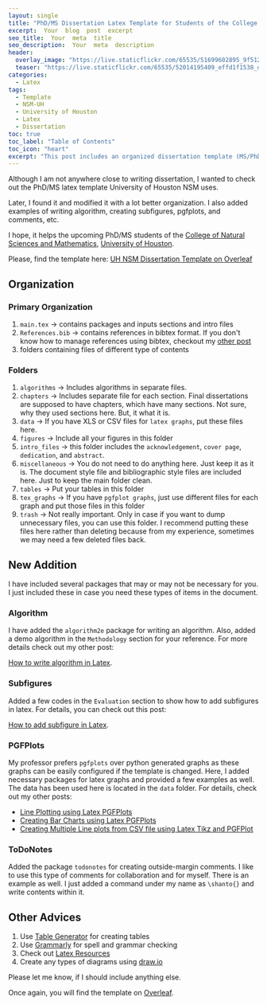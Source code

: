 ```yaml
---
layout: single
title: "PhD/MS Dissertation Latex Template for Students of the College of Natural Sciences and Mathematics- University of Houston"
excerpt:  Your  blog  post  excerpt  
seo_title:  Your  meta  title  
seo_description:  Your  meta  description
header:
  overlay_image: "https://live.staticflickr.com/65535/51699602895_9f512e632d_o.png"
  teaser: "https://live.staticflickr.com/65535/52014195409_effd1f1538_o.png"
categories:
  - Latex
tags:
  - Template
  - NSM-UH
  - University of Houston
  - Latex
  - Dissertation
toc: true
toc_label: "Table of Contents"
toc_icon: "heart"
excerpt: "This post includes an organized dissertation template (MS/PhD UH-NSM) with required packages and examples."
---
```



Although I am not anywhere close to writing dissertation, I wanted to check out the PhD/MS latex template University of Houston NSM uses. 

Later, I found it and modified it with a lot better organization. I also added examples of writing algorithm, creating subfigures, pgfplots, and comments, etc.

I hope, it helps the upcoming PhD/MS students of the [College of Natural Sciences and Mathematics](https://www.uh.edu/nsm/), [University of Houston](https://www.uh.edu/).

Please, find the template here:
[UH NSM Dissertation Template on Overleaf](https://www.overleaf.com/read/shdqcsrbbvnz)

## Organization
### Primary Organization
1. `main.tex` $\rightarrow$ contains packages and inputs sections and intro files
2. `References.bib` $\rightarrow$ contains references in bibtex format. If you don't know how to manage references using bibtex, checkout my [other post](https://shantoroy.com/latex/bibliography-management-with-bibtex/)
3. folders containing files of different type of contents

### Folders
1. `algorithms` $\rightarrow$ Includes algorithms in separate files.
2. `chapters` $\rightarrow$ Includes separate file for each section. Final dissertations are supposed to have chapters, which have many sections. Not sure, why they used sections here. But, it what it is.
3. `data` $\rightarrow$ If you have XLS or CSV files for `latex graphs`, put these files here.
4. `figures` $\rightarrow$ Include all your figures in this folder
5. `intro_files` $\rightarrow$ this folder includes the `acknowledgement`, `cover page`, `dedication`, and `abstract`.
6. `miscellaneous` $\rightarrow$ You do not need to do anything here. Just keep it as it is. The document style file and bibliographic style files are included here. Just to keep the main folder clean.
7. `tables` $\rightarrow$ Put your tables in this folder
8. `tex_graphs` $\rightarrow$ If you have `pgfplot graphs`, just use different files for each graph and put those files in this folder
9. `trash` $\rightarrow$ Not really important. Only in case if you want to dump unnecessary files, you can use this folder. I recommend putting these files here rather than deleting because from my experience, sometimes we may need a few deleted files back.


## New Addition
I have included several packages that may or may not be necessary for you.  I just included these in case you need these types of items in the document.

### Algorithm
I have added the `algorithm2e` package for writing an algorithm. Also, added a demo algorithm in the `Methodology` section for your reference. For more details check out my other post:

[How to write algorithm in Latex](https://shantoroy.com/latex/how-to-write-algorithm-in-latex/).

### Subfigures
Added a few codes in the `Evaluation` section to show how to add subfigures in latex. For details, you can check out this post:

[How to add subfigure in Latex](https://shantoroy.com/latex/how-to-add-subfigure-in-latex/).

### PGFPlots
My professor prefers `pgfplots` over python generated graphs as these graphs can be easily configured if the template is changed. Here, I added necessary packages for latex graphs and provided a few examples as well. The data has been used here is located in the `data` folder. For details, check out my other posts:

* [Line Plotting using Latex PGFPlots](https://shantoroy.com/latex/line-graph-pgfplots/)
* [Creating Bar Charts using Latex PGFPlots](https://shantoroy.com/latex/bar-plots-in-latex-pgfplot/)
* [Creating Multiple Line plots from CSV file using Latex Tikz and PGFPlot](https://shantoroy.com/latex/multiple-line-plots-using-tikz-pgfplot/)

### ToDoNotes
Added the package `todonotes` for creating outside-margin comments. I like to use this type of comments for collaboration and for myself. There is an example as well. I just added a command under my name as `\shanto{}` and write contents within it.


## Other Advices

1. Use [Table Generator](https://www.tablesgenerator.com/) for creating tables
2. Use [Grammarly](https://app.grammarly.com/) for spell and grammar checking
3. Check out [Latex Resources](https://shantoroy.com/latex/latex-resources-in-a-nutshell/)
4. Create any types of diagrams using [draw.io](https://www.draw.io)


Please let me know, if I should include anything else.

Once again, you will find the template on [Overleaf](https://www.overleaf.com/read/shdqcsrbbvnz). 
<!--stackedit_data:
eyJoaXN0b3J5IjpbLTI2MzA5ODkwOCwtNjI5Mzg0NjVdfQ==
-->